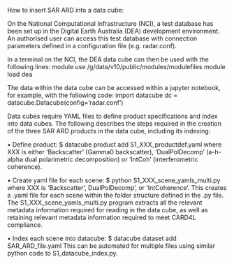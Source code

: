 How to insert SAR ARD into a data cube:

On the National Computational Infrastructure (NCI), a test database has been set up in the Digital Earth Australia (DEA) development environment. 
An authorised user can access this test database with connection parameters defined in a configuration file (e.g. radar.conf).

In a terminal on the NCI, the DEA data cube can then be used with the following lines:
module use /g/data/v10/public/modules/modulefiles
module load dea

The data within the data cube can be accessed within a jupyter notebook, for example, with the following code:
import datacube
dc = datacube.Datacube(config=’radar.conf’)

Data cubes require YAML files to define product specifications and index into data cubes. 
The following describes the steps required in the creation of the three SAR ARD products in the data cube, including its indexing:

•	Define product:
$ datacube product add S1_XXX_productdef.yaml
where XXX is either ‘Backscatter’ (Gamma0 backscatter), ‘DualPolDecomp’ (a-h-alpha dual polarimetric decomposition) 
or ‘IntCoh’ (interferometric coherence). 

•	Create yaml file for each scene:
$ python S1_XXX_scene_yamls_multi.py
where XXX is ‘Backscatter’, DualPolDecomp’, or ‘IntCoherence’. 
This creates a .yaml file for each scene within the folder structure defined in the .py file. 
The S1_XXX_scene_yamls_multi.py program extracts all the relevant metadata information required for reading in the data cube, 
as well as retaining relevant metadata information required to meet CARD4L compliance.

•	Index each scene into datacube:
$ datacube dataset add SAR_ARD_file.yaml
This can be automated for multiple files using similar python code to S1_datacube_index.py.
